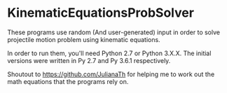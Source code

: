 # KinematicEquationsProbSolver

These programs use random (And user-generated) input in order to solve projectile motion problem using kinematic equations.

In order to run them, you'll need Python 2.7 or Python 3.X.X. The initial versions were written in Py 2.7 and Py 3.6.1 respectively.

Shoutout to https://github.com/JulianaTh for helping me to work out the math equations that the programs rely on.

